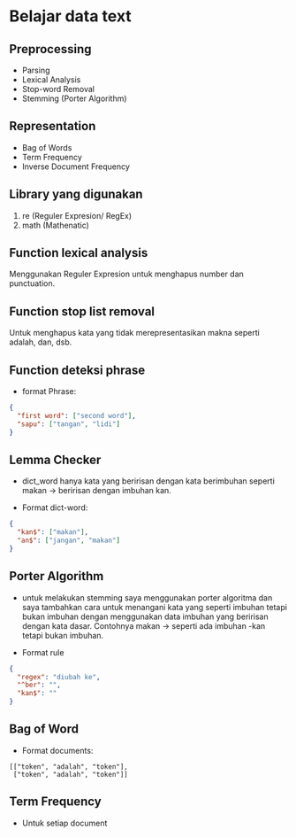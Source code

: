 # Belajar data text

## Preprocessing

- Parsing
- Lexical Analysis
- Stop-word Removal
- Stemming (Porter Algorithm)

## Representation

- Bag of Words 
- Term Frequency
- Inverse Document Frequency

## Library yang digunakan

1. re (Reguler Expresion/ RegEx)
2. math (Mathenatic)

## Function lexical analysis

Menggunakan Reguler Expresion untuk menghapus number dan punctuation.

## Function stop list removal

Untuk menghapus kata yang tidak merepresentasikan makna seperti adalah, dan, dsb.

## Function deteksi phrase

- format Phrase:

```json
{
  "first word": ["second word"],
  "sapu": ["tangan", "lidi"]
}
```

## Lemma Checker

- dict_word hanya kata yang beririsan dengan kata berimbuhan seperti makan -> beririsan dengan imbuhan kan.

- Format dict-word:

```json
{
  "kan$": ["makan"],
  "an$": ["jangan", "makan"]
}
```

## Porter Algorithm

- untuk melakukan stemming saya menggunakan porter algoritma dan saya tambahkan cara untuk menangani kata yang seperti imbuhan tetapi bukan imbuhan dengan menggunakan data imbuhan yang beririsan dengan kata dasar. Contohnya makan -> seperti ada imbuhan -kan tetapi bukan imbuhan.

- Format rule

```json
{
  "regex": "diubah ke",
  "^ber": "",
  "kan$": ""
}
```

## Bag of Word

- Format documents:

```
[["token", "adalah", "token"],
 ["token", "adalah", "token"]]
```

## Term Frequency

- Untuk setiap document

